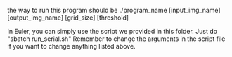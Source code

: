 the way to run this program should be ./program_name [input_img_name] [output_img_name] [grid_size] [threshold]

In Euler, you can simply use the script we provided in this folder.
Just do "sbatch run_serial.sh"
Remember to change the arguments in the script file if you want to change anything listed above.
